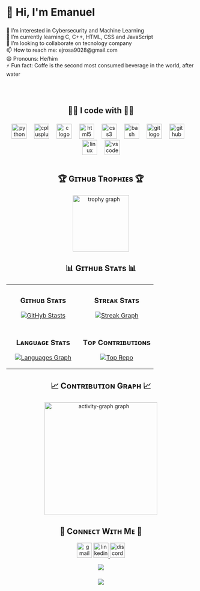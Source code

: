 <h1 align="left">👋 Hi, I'm Emanuel</h1>

###

<p align="left">👀 I’m interested in Cybersecurity and Machine Learning
  <br>
  🌱 I’m currently learning C, C++, HTML, CSS and JavaScript
  <br>
  💞️ I’m looking to collaborate on tecnology company
  <br>
  📫 How to reach me: ejrosa9028@gmail.com
  <br>
  😄 Pronouns: He/him
  <br>
  ⚡ Fun fact: Coffe is the second most consumed beverage in the world, after water</p>
  
  ##
<br/>
<h2 align="center">👨‍💻 I code with 👨‍💻</h2>

###

<div align="center">
  <img src="https://cdn.jsdelivr.net/gh/devicons/devicon/icons/python/python-original.svg" height="40" alt="python logo"  />
  <img width="12" />
  <img src="https://cdn.jsdelivr.net/gh/devicons/devicon/icons/cplusplus/cplusplus-original.svg" height="40" alt="cplusplus logo"  />
  <img width="12" />
  <img src="https://cdn.jsdelivr.net/gh/devicons/devicon/icons/c/c-original.svg" height="40" alt="c logo"  />
  <img width="12" />
  <img src="https://cdn.jsdelivr.net/gh/devicons/devicon/icons/html5/html5-original.svg" height="40" alt="html5 logo"  />
  <img width="12" />
  <img src="https://cdn.jsdelivr.net/gh/devicons/devicon/icons/css3/css3-original.svg" height="40" alt="css3 logo"  />
  <img width="12" />
  <img src="https://cdn.jsdelivr.net/gh/devicons/devicon/icons/bash/bash-original.svg" height="40" alt="bash logo"  />
  <img width="12" />
  <img src="https://cdn.jsdelivr.net/gh/devicons/devicon/icons/git/git-original.svg" height="40" alt="git logo"  />
  <img width="12" />
  <img src="https://cdn.jsdelivr.net/gh/devicons/devicon/icons/github/github-original.svg" height="40" alt="github logo"  />
  <img width="12" />
  <img src="https://cdn.jsdelivr.net/gh/devicons/devicon/icons/linux/linux-original.svg" height="40" alt="linux logo"  />
  <img width="12" />
  <img src="https://cdn.jsdelivr.net/gh/devicons/devicon/icons/vscode/vscode-original.svg" height="40" alt="vscode logo"  />
</div>

<br/>

<h2 align="center">🏆 Gɪᴛʜᴜʙ Tʀᴏᴘʜɪᴇs 🏆</h2>

###

<div align="center">
  <img src="https://github-profile-trophy.vercel.app?username=Ejrosa9028&theme=tokyonight&column=-1&row=1&margin-w=8&margin-h=8&no-bg=false&no-frame=false&order=4" height="150" alt="trophy graph"  />
</div>

###

<h2 align="center">📊 Gɪᴛʜᴜʙ Sᴛᴀᴛs 📊</h2>

###

<table width="100%">
  <tr>
    <td width="50%">
      <h3 align="center"><strong>Gɪᴛʜᴜʙ Sᴛᴀᴛs</strong></h3>
      <p align="center">
        <a href="https://github.com/Ejrosa9028">
          <img src="https://github-readme-stats.vercel.app/api?username=Ejrosa9028&hide_title=false&hide_rank=false&show_icons=true&include_all_commits=true&count_private=true&disable_animations=false&theme=react&locale=en&hide_border=false&order=1" alt="GitHyb Stasts"/>
        </a>
      </p>
    </td>
    <td width="50%">
      <h3 align="center"><strong>Sᴛʀᴇᴀᴋ Sᴛᴀᴛs</strong></h3>
      <p align="center">
        <a href="https://github.com/Ejrosa9028">
          <img src="https://github-readme-streak-stats.herokuapp.com/?user=Ejrosa9028&theme=react&hide_border=false" alt="Streak Graph"/>
        </a>
      </p>
    </td>
  </tr>
  <tr>
    <td width="50%">
      <h3 align="center"><strong>Lᴀɴɢᴜᴀɢᴇ Sᴛᴀᴛs</strong></h3>
      <p align="center">
        <a href="https://github.com/Ejrosa9028">
          <img src="https://github-readme-stats.vercel.app/api/top-langs?username=Ejrosa9028&locale=en&hide_title=false&layout=compact&card_width=500&langs_count=50&theme=react&hide_border=false&order=2" alt="Languages Graph"/>
        </a>
      </p>
    </td>
    <td width="50%">
      <h3 align="center"><strong>Tᴏᴘ Cᴏɴᴛʀɪʙᴜᴛɪᴏɴs</strong></h3>
      <p align="center">
        <a href="https://github.com/Ejrosa9028">
          <img src="https://github-contributor-stats.vercel.app/api?username=Ejrosa9028&limit=5&theme=react&combine_all_yearly_contributions=true" alt="Top Repo"/>
        </a>
      </p>
    </td>
  </tr>
</table>

###

<h2 align="center">📈 Cᴏɴᴛʀɪʙᴜᴛɪᴏɴ Gʀᴀᴘʜ 📈</h2>

###

<div align="center">
  <img src="https://github-readme-activity-graph.vercel.app/graph?username=Ejrosa9028&radius=16&theme=react&area=true&order=5" height="300" alt="activity-graph graph"  />
</div>


<h2 align="center">🤝 Cᴏɴɴᴇᴄᴛ Wɪᴛʜ Mᴇ 🤝</h2>

<div align="center">
  <img src="https://img.shields.io/static/v1?message=Gmail&logo=gmail&label=&color=D14836&logoColor=white&labelColor=&style=for-the-badge" height="40" alt="gmail logo"  />
  <a href="www.linkedin.com/in/emanuel-j-rosa-alamo-0a1615329" target="_blank">
    <img src="https://img.shields.io/static/v1?message=LinkedIn&logo=linkedin&label=&color=0077B5&logoColor=white&labelColor=&style=for-the-badge" height="40" alt="linkedin logo"  />
  </a>
  <a href="emanueljrosaalamo_87034" target="_blank">
    <img src="https://img.shields.io/static/v1?message=Discord&logo=discord&label=&color=7289DA&logoColor=white&labelColor=&style=for-the-badge" height="40" alt="discord logo"  />
  </a>
</div>

<p align="center">
  <img src="https://capsule-render.vercel.app/api?type=waving&color=gradient&height=65&section=footer"/>
</p>

###

<div align="center">
  <img src="https://profile-counter.glitch.me/Ejrosa9028/count.svg?"  />
</div>

